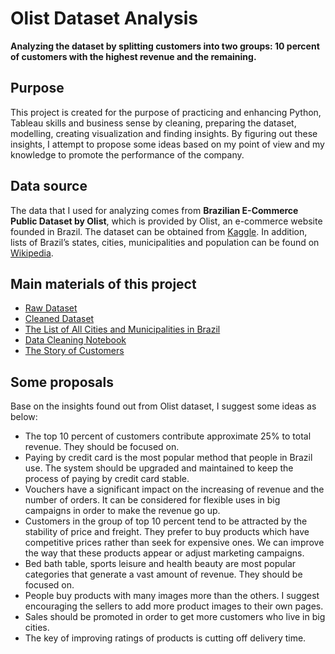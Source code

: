 # Olist Dataset Analysis

**Analyzing the dataset by splitting customers into two groups: 10 percent of customers with the highest revenue and the remaining.**

## Purpose
This project is created for the purpose of practicing and enhancing Python, Tableau skills and business sense by cleaning, preparing the dataset, modelling, creating visualization and finding insights.
By figuring out these insights, I attempt to propose some ideas based on my point of view and my knowledge to promote the performance of the company.

## Data source
The data that I used for analyzing comes from **Brazilian E-Commerce Public Dataset by Olist**, which is provided by Olist, an e-commerce website founded in Brazil. The dataset can be obtained from [Kaggle](https://www.kaggle.com/datasets/olistbr/brazilian-ecommerce?resource=download). In addition, lists of Brazil’s states, cities, municipalities and population can be found on [Wikipedia](https://en.wikipedia.org/wiki/Main_Page). 

## Main materials of this project
* [Raw Dataset](https://github.com/nhanngth/Analyze-Olist-Dataset/tree/main/Olist%20Raw%20Dataset)
* [Cleaned Dataset](https://github.com/nhanngth/Analyze-Olist-Dataset/tree/main/Cleaned%20Dataset)
* [The List of All Cities and Municipalities in Brazil](https://github.com/nhanngth/Analyze-Olist-Dataset/blob/main/Get%20list%20of%20all%20cities.ipynb)
* [Data Cleaning Notebook](https://github.com/nhanngth/Analyze-Olist-Dataset/blob/main/Olist%20Dataset%20Cleaning.ipynb)
* [The Story of Customers](https://github.com/nhanngth/Analyze-Olist-Dataset/blob/main/The%20Story%20of%20Customers.twbx)

## Some proposals
Base on the insights found out from Olist dataset, I suggest some ideas as below:
* The top 10 percent of customers contribute approximate 25% to total revenue. They should be focused on.
* Paying by credit card is the most popular method that people in Brazil use. The system should be upgraded and maintained to keep the process of paying by credit card stable.
* Vouchers have a significant impact on the increasing of revenue and the number of orders. It can be considered for flexible uses in big campaigns in order to make the revenue go up.
* Customers in the group of top 10 percent tend to be attracted by the stability of price and freight. They prefer to buy products which have competitive prices rather than seek for expensive ones. We can improve the way that these products appear or adjust marketing campaigns.
* Bed bath table, sports leisure and health beauty are most popular categories that generate a vast amount of revenue. They should be focused on.
* People buy products with many images more than the others. I suggest encouraging the sellers to add more product images to their own pages.
* Sales should be promoted in order to get more customers who live in big cities.
* The key of improving ratings of products is cutting off delivery time. 
